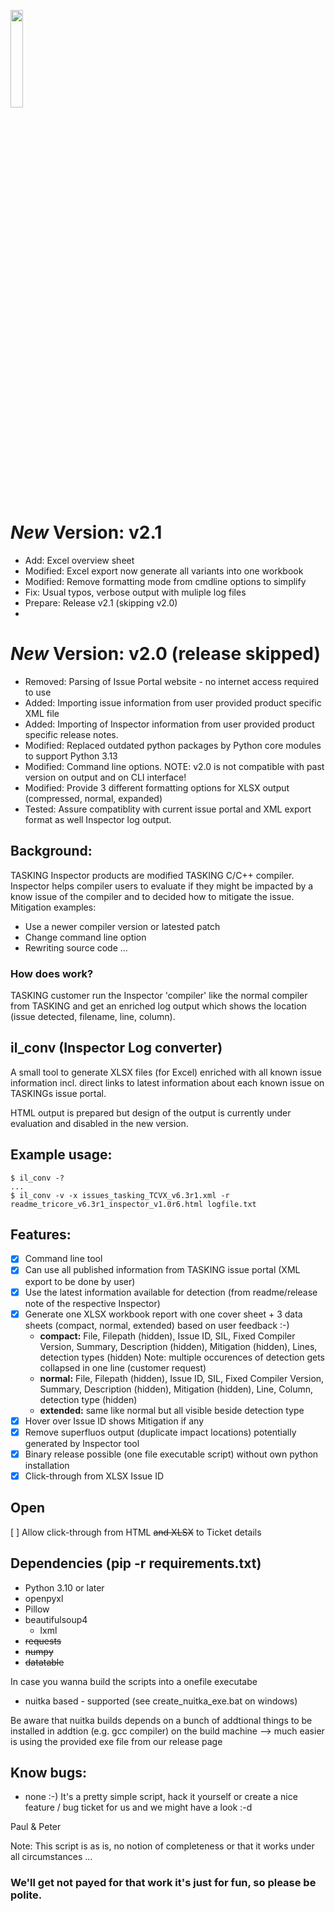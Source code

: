 <p>
  <img src="res/logo.png" width="20%">
</p>

# *New* Version: v2.1 
- Add:      Excel overview sheet
- Modified: Excel export now generate all variants into one workbook
- Modified: Remove formatting mode from cmdline options to simplify
- Fix:      Usual typos, verbose output with muliple log files
- Prepare:  Release v2.1 (skipping v2.0)
- 
# *New* Version: v2.0 (release skipped)
- Removed: Parsing of Issue Portal website - no internet access required to use
- Added:   Importing issue information from user provided product specific XML file
- Added:   Importing of Inspector information from user provided product specific release notes.
- Modified: Replaced outdated python packages by Python core modules to support Python 3.13
- Modified: Command line options. NOTE: v2.0 is not compatible with past version on output and on CLI interface!
- Modified: Provide 3 different formatting options for XLSX output (compressed, normal, expanded)
- Tested:   Assure compatiblity with current issue portal and XML export format as well Inspector log output.


## Background:
TASKING Inspector products are modified TASKING C/C++ compiler. Inspector helps compiler users to evaluate if they might be impacted by a know issue of the compiler and to decided how to mitigate the issue.
Mitigation examples:
- Use a newer compiler version or latested patch
- Change command line option
- Rewriting source code
...

### How does work?
TASKING customer run the Inspector 'compiler' like the normal compiler from TASKING and get an enriched log output which shows the location (issue detected, filename, line, column).

## **il_conv** (**I**nspector **L**og **conv**erter)
A small tool to generate XLSX files (for Excel) enriched with all known issue information incl. direct links to latest information about each known issue on TASKINGs issue portal.

HTML output is prepared but design of the output is currently under evaluation and disabled in the new version.

## Example usage:
```
$ il_conv -?
...
$ il_conv -v -x issues_tasking_TCVX_v6.3r1.xml -r readme_tricore_v6.3r1_inspector_v1.0r6.html logfile.txt
```
## Features:
- [x] Command line tool
- [x] Can use all published information from TASKING issue portal (XML export to be done by user)
- [x] Use the latest information available for detection (from readme/release note of the respective Inspector)
- [x] Generate one XLSX workbook report with one cover sheet + 3 data sheets (compact, normal, extended) based on user feedback :-)
  - **compact:** File, Filepath (hidden), Issue ID, SIL, Fixed Compiler Version, Summary, Description (hidden), Mitigation (hidden), Lines, detection types (hidden)
  Note: multiple occurences of detection gets collapsed in one line (customer request)  
  - **normal:** File, Filepath (hidden), Issue ID, SIL, Fixed Compiler Version, Summary, Description (hidden), Mitigation (hidden), Line, Column, detection type (hidden) 
  - **extended:** same like normal but all visible beside detection type
- [x] Hover over Issue ID shows Mitigation if any
- [x] Remove superfluos output (duplicate impact locations) potentially generated by Inspector tool
- [x] Binary release possible (one file executable script) without own python installation
- [x] Click-through from XLSX Issue ID  

## Open
[ ] Allow click-through from HTML ~~and XLSX~~ to Ticket details

## Dependencies (pip -r requirements.txt)
- Python 3.10 or later
- openpyxl
- Pillow
- beautifulsoup4
  - lxml 
- ~~requests~~
- ~~numpy~~
- ~~datatable~~

In case you wanna build the scripts into a onefile executabe
- nuitka based - supported (see create_nuitka_exe.bat on windows)

Be aware that nuitka builds depends on a bunch of addtional things to be installed in addtion (e.g. gcc compiler) on the build machine
--> much easier is using the provided exe file from our release page

## Know bugs: 
- none :-)
  It's a pretty simple script, hack it yourself or create a nice feature / bug ticket for us and we might have a look :-d

Paul & Peter

  
Note: 
This script is as is, no notion of completeness or that it works under all circumstances ...
### We'll get not payed for that work it's just for fun, so please be polite.
  


